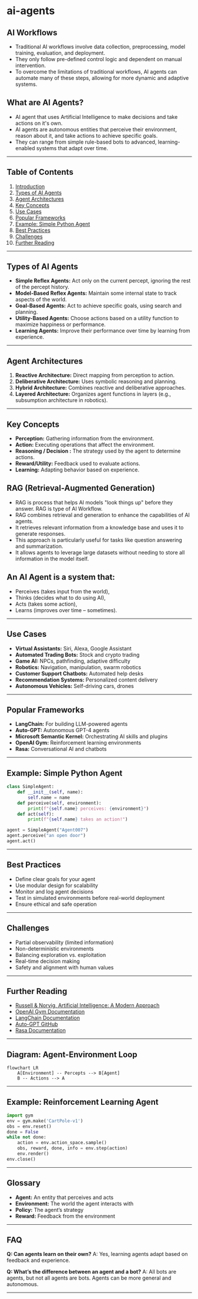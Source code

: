 # ai-agents

## AI Workflows
- Traditional AI workflows involve data collection, preprocessing, model training, evaluation, and deployment.
- They only follow pre-defined control logic and dependent on manual intervention.
- To overcome the limitations of traditional workflows, AI agents can automate many of these steps, allowing for more dynamic and adaptive systems.

## What are AI Agents?
- AI agent that uses Artificial Intelligence to make decisions and take actions on it's own.
- AI agents are autonomous entities that perceive their environment, reason about it, and take actions to achieve specific goals.
- They can range from simple rule-based bots to advanced, learning-enabled systems that adapt over time.

---

## Table of Contents
1. [Introduction](#introduction)
2. [Types of AI Agents](#types-of-ai-agents)
3. [Agent Architectures](#agent-architectures)
4. [Key Concepts](#key-concepts)
5. [Use Cases](#use-cases)
6. [Popular Frameworks](#popular-frameworks)
7. [Example: Simple Python Agent](#example-simple-python-agent)
8. [Best Practices](#best-practices)
9. [Challenges](#challenges)
10. [Further Reading](#further-reading)

---

## Types of AI Agents
- **Simple Reflex Agents:** Act only on the current percept, ignoring the rest of the percept history.
- **Model-Based Reflex Agents:** Maintain some internal state to track aspects of the world.
- **Goal-Based Agents:** Act to achieve specific goals, using search and planning.
- **Utility-Based Agents:** Choose actions based on a utility function to maximize happiness or performance.
- **Learning Agents:** Improve their performance over time by learning from experience.

---

## Agent Architectures
1. **Reactive Architecture:** Direct mapping from perception to action.
2. **Deliberative Architecture:** Uses symbolic reasoning and planning.
3. **Hybrid Architecture:** Combines reactive and deliberative approaches.
4. **Layered Architecture:** Organizes agent functions in layers (e.g., subsumption architecture in robotics).

---

## Key Concepts
- **Perception:** Gathering information from the environment.
- **Action:** Executing operations that affect the environment.
- **Reasoning / Decision :** The strategy used by the agent to determine actions.
- **Reward/Utility:** Feedback used to evaluate actions.
- **Learning:** Adapting behavior based on experience.


## RAG (Retrieval-Augmented Generation)
- RAG is process that helps AI models "look things up" before they answer. RAG is type of AI Workflow.
- RAG combines retrieval and generation to enhance the capabilities of AI agents.
- It retrieves relevant information from a knowledge base and uses it to generate responses.
- This approach is particularly useful for tasks like question answering and summarization.
- It allows agents to leverage large datasets without needing to store all information in the model itself.

## An AI Agent is a system that:
- Perceives (takes input from the world),
- Thinks (decides what to do using AI),
- Acts (takes some action),
- Learns (improves over time – sometimes).


---

## Use Cases
- **Virtual Assistants:** Siri, Alexa, Google Assistant
- **Automated Trading Bots:** Stock and crypto trading
- **Game AI:** NPCs, pathfinding, adaptive difficulty
- **Robotics:** Navigation, manipulation, swarm robotics
- **Customer Support Chatbots:** Automated help desks
- **Recommendation Systems:** Personalized content delivery
- **Autonomous Vehicles:** Self-driving cars, drones

---

## Popular Frameworks
- **LangChain:** For building LLM-powered agents
- **Auto-GPT:** Autonomous GPT-4 agents
- **Microsoft Semantic Kernel:** Orchestrating AI skills and plugins
- **OpenAI Gym:** Reinforcement learning environments
- **Rasa:** Conversational AI and chatbots

---

## Example: Simple Python Agent
```python
class SimpleAgent:
    def __init__(self, name):
        self.name = name
    def perceive(self, environment):
        print(f"{self.name} perceives: {environment}")
    def act(self):
        print(f"{self.name} takes an action!")

agent = SimpleAgent("Agent007")
agent.perceive("an open door")
agent.act()
```

---

## Best Practices
- Define clear goals for your agent
- Use modular design for scalability
- Monitor and log agent decisions
- Test in simulated environments before real-world deployment
- Ensure ethical and safe operation

---

## Challenges
- Partial observability (limited information)
- Non-deterministic environments
- Balancing exploration vs. exploitation
- Real-time decision making
- Safety and alignment with human values

---

## Further Reading
- [Russell & Norvig, Artificial Intelligence: A Modern Approach](https://aima.cs.berkeley.edu/)
- [OpenAI Gym Documentation](https://www.gymlibrary.dev/)
- [LangChain Documentation](https://python.langchain.com/)
- [Auto-GPT GitHub](https://github.com/Significant-Gravitas/Auto-GPT)
- [Rasa Documentation](https://rasa.com/docs/)

---

## Diagram: Agent-Environment Loop
```mermaid
flowchart LR
    A[Environment] -- Percepts --> B[Agent]
    B -- Actions --> A
```

---

## Example: Reinforcement Learning Agent
```python
import gym
env = gym.make('CartPole-v1')
obs = env.reset()
done = False
while not done:
    action = env.action_space.sample()
    obs, reward, done, info = env.step(action)
    env.render()
env.close()
```

---

## Glossary
- **Agent:** An entity that perceives and acts
- **Environment:** The world the agent interacts with
- **Policy:** The agent’s strategy
- **Reward:** Feedback from the environment

---

## FAQ
**Q: Can agents learn on their own?**
A: Yes, learning agents adapt based on feedback and experience.

**Q: What’s the difference between an agent and a bot?**
A: All bots are agents, but not all agents are bots. Agents can be more general and autonomous.

---
